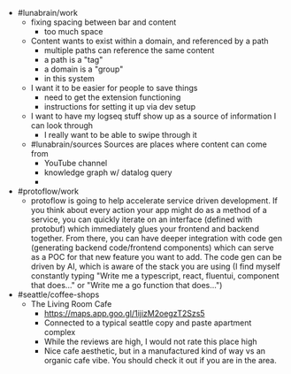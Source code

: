 - #lunabrain/work
	- fixing spacing between bar and content
		- too much space
	- Content wants to exist within a domain, and referenced by a path
		- multiple paths can reference the same content
		- a path is a "tag"
		- a domain is a "group"
		- in this system
	- I want it to be easier for people to save things
		- need to get the extension functioning
		- instructions for setting it up via dev setup
	- I want to have my logseq stuff show up as a source of information I can look through
		- I really want to be able to swipe through it
	- #lunabrain/sources Sources are places where content can come from
		- YouTube channel
		- knowledge graph w/ datalog query
		-
- #protoflow/work
	- protoflow is going to help accelerate service driven development. If you think about every action your app might do as a method of a service, you can quickly iterate on an interface (defined with protobuf) which immediately glues your frontend and backend together. From there, you can have deeper integration with code gen (generating backend code/frontend components) which can serve as a POC for that new feature you want to add. The code gen can be driven by AI, which is aware of the stack you are using (I find myself constantly typing "Write me a typescript, react, fluentui, component that does..." or "Write me a go function that does...")
- #seattle/coffee-shops
	- The Living Room Cafe
		- https://maps.app.goo.gl/1ijizM2oegzT2Szs5
		- Connected to a typical seattle copy and paste apartment complex
		- While the reviews are high, I would not rate this place high
		- Nice cafe aesthetic, but in a manufactured kind of way vs an organic cafe vibe. You should check it out if you are in the area.